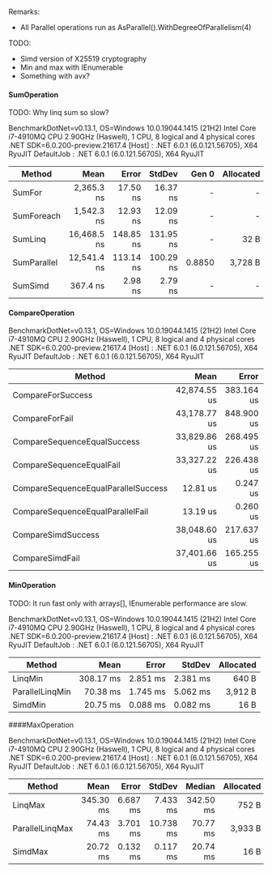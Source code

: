 Remarks:
* All Parallel operations run as AsParallel().WithDegreeOfParallelism(4)

TODO:
* Simd version of X25519 cryptography
* Min and max with IEnumerable<T>
* Something with avx?

#### SumOperation

TODO: Why linq sum so slow?

BenchmarkDotNet=v0.13.1, OS=Windows 10.0.19044.1415 (21H2)
Intel Core i7-4910MQ CPU 2.90GHz (Haswell), 1 CPU, 8 logical and 4 physical cores
.NET SDK=6.0.200-preview.21617.4
  [Host]     : .NET 6.0.1 (6.0.121.56705), X64 RyuJIT
  DefaultJob : .NET 6.0.1 (6.0.121.56705), X64 RyuJIT

|      Method |        Mean |     Error |    StdDev |  Gen 0 | Allocated |
|------------ |------------:|----------:|----------:|-------:|----------:|
|      SumFor |  2,365.3 ns |  17.50 ns |  16.37 ns |      - |         - |
|  SumForeach |  1,542.3 ns |  12.93 ns |  12.09 ns |      - |         - |
|     SumLinq | 16,468.5 ns | 148.85 ns | 131.95 ns |      - |      32 B |
| SumParallel | 12,541.4 ns | 113.14 ns | 100.29 ns | 0.8850 |   3,728 B |
|     SumSimd |    367.4 ns |   2.98 ns |   2.79 ns |      - |         - |

#### CompareOperation

BenchmarkDotNet=v0.13.1, OS=Windows 10.0.19044.1415 (21H2)
Intel Core i7-4910MQ CPU 2.90GHz (Haswell), 1 CPU, 8 logical and 4 physical cores
.NET SDK=6.0.200-preview.21617.4
  [Host]     : .NET 6.0.1 (6.0.121.56705), X64 RyuJIT
  DefaultJob : .NET 6.0.1 (6.0.121.56705), X64 RyuJIT

|                              Method |         Mean |      Error |       StdDev |  Gen 0 |  Gen 1 | Allocated |
|------------------------------------ |-------------:|-----------:|-------------:|-------:|-------:|----------:|
|                   CompareForSuccess | 42,874.55 us | 383.164 us |   319.960 us |      - |      - |      57 B |
|                      CompareForFail | 43,178.77 us | 848.900 us | 1,010.555 us |      - |      - |      40 B |
|         CompareSequenceEqualSuccess | 33,829.86 us | 268.495 us |   298.432 us |      - |      - |      34 B |
|            CompareSequenceEqualFail | 33,327.22 us | 226.438 us |   200.731 us |      - |      - |      32 B |
| CompareSequenceEqualParallelSuccess |     12.81 us |   0.247 us |     0.294 us | 6.6833 |      - |  27,009 B |
|    CompareSequenceEqualParallelFail |     13.19 us |   0.260 us |     0.405 us | 6.7596 | 0.0305 |  27,245 B |
|                  CompareSimdSuccess | 38,048.60 us | 217.637 us |   169.917 us |      - |      - |      34 B |
|                     CompareSimdFail | 37,401.66 us | 165.255 us |   146.494 us |      - |      - |      34 B |

#### MinOperation

TODO: It run fast only with arrays[], IEnumerable<T> performance are slow.

BenchmarkDotNet=v0.13.1, OS=Windows 10.0.19044.1415 (21H2)
Intel Core i7-4910MQ CPU 2.90GHz (Haswell), 1 CPU, 8 logical and 4 physical cores
.NET SDK=6.0.200-preview.21617.4
  [Host]     : .NET 6.0.1 (6.0.121.56705), X64 RyuJIT
  DefaultJob : .NET 6.0.1 (6.0.121.56705), X64 RyuJIT

|          Method |      Mean |    Error |   StdDev | Allocated |
|---------------- |----------:|---------:|---------:|----------:|
|         LinqMin | 308.17 ms | 2.851 ms | 2.381 ms |     640 B |
| ParallelLinqMin |  70.38 ms | 1.745 ms | 5.062 ms |   3,912 B |
|         SimdMin |  20.75 ms | 0.088 ms | 0.082 ms |      16 B |

####MaxOperation

BenchmarkDotNet=v0.13.1, OS=Windows 10.0.19044.1415 (21H2)
Intel Core i7-4910MQ CPU 2.90GHz (Haswell), 1 CPU, 8 logical and 4 physical cores
.NET SDK=6.0.200-preview.21617.4
  [Host]     : .NET 6.0.1 (6.0.121.56705), X64 RyuJIT
  DefaultJob : .NET 6.0.1 (6.0.121.56705), X64 RyuJIT

|          Method |      Mean |    Error |    StdDev |    Median | Allocated |
|---------------- |----------:|---------:|----------:|----------:|----------:|
|         LinqMax | 345.30 ms | 6.687 ms |  7.433 ms | 342.50 ms |     752 B |
| ParallelLinqMax |  74.43 ms | 3.701 ms | 10.738 ms |  70.77 ms |   3,933 B |
|         SimdMax |  20.72 ms | 0.132 ms |  0.117 ms |  20.74 ms |      16 B |




